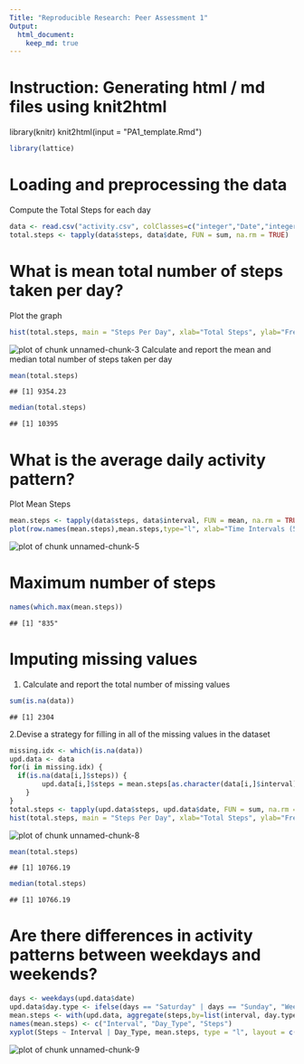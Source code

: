 ```yaml
---
Title: "Reproducible Research: Peer Assessment 1"
Output: 
  html_document:
    keep_md: true
---
```

# Instruction: Generating html / md files using knit2html
library(knitr)
knit2html(input = "PA1_template.Rmd")


```r
library(lattice)
```

# Loading and preprocessing the data
Compute the Total Steps for each day

```r
data <- read.csv("activity.csv", colClasses=c("integer","Date","integer"))
total.steps <- tapply(data$steps, data$date, FUN = sum, na.rm = TRUE)
```

# What is mean total number of steps taken per day?
Plot the graph

```r
hist(total.steps, main = "Steps Per Day", xlab="Total Steps", ylab="Frequency")
```

![plot of chunk unnamed-chunk-3](figure/unnamed-chunk-3-1.png) 
Calculate and report the mean and median total number of steps taken per day

```r
mean(total.steps)
```

```
## [1] 9354.23
```

```r
median(total.steps)
```

```
## [1] 10395
```

# What is the average daily activity pattern?
Plot Mean Steps

```r
mean.steps <- tapply(data$steps, data$interval, FUN = mean, na.rm = TRUE)
plot(row.names(mean.steps),mean.steps,type="l", xlab="Time Intervals (5-minute)",ylab = "Mean Steps", main = "Average Steps Taken at 5 minute Intervals")
```

![plot of chunk unnamed-chunk-5](figure/unnamed-chunk-5-1.png) 

# Maximum number of steps

```r
names(which.max(mean.steps))
```

```
## [1] "835"
```

# Imputing missing values
1. Calculate and report the total number of missing values 

```r
sum(is.na(data))
```

```
## [1] 2304
```
2.Devise a strategy for filling in all of the missing values in the dataset

```r
missing.idx <- which(is.na(data))
upd.data <- data
for(i in missing.idx) {
  if(is.na(data[i,]$steps)) {
 		upd.data[i,]$steps = mean.steps[as.character(data[i,]$interval)]
	}
}
total.steps <- tapply(upd.data$steps, upd.data$date, FUN = sum, na.rm = TRUE)
hist(total.steps, main = "Steps Per Day", xlab="Total Steps", ylab="Frequency")
```

![plot of chunk unnamed-chunk-8](figure/unnamed-chunk-8-1.png) 

```r
mean(total.steps)
```

```
## [1] 10766.19
```

```r
median(total.steps)
```

```
## [1] 10766.19
```

# Are there differences in activity patterns between weekdays and weekends?

```r
days <- weekdays(upd.data$date)
upd.data$day.type <- ifelse(days == "Saturday" | days == "Sunday", "Weekend", "Weekday")
mean.steps <- with(upd.data, aggregate(steps,by=list(interval, day.type), mean))
names(mean.steps) <- c("Interval", "Day_Type", "Steps")
xyplot(Steps ~ Interval | Day_Type, mean.steps, type = "l", layout = c(1, 2), xlab = "Interval", ylab = "Number of Steps")
```

![plot of chunk unnamed-chunk-9](figure/unnamed-chunk-9-1.png) 
